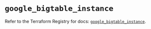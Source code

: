 # `google_bigtable_instance`

Refer to the Terraform Registry for docs: [`google_bigtable_instance`](https://registry.terraform.io/providers/hashicorp/google/6.4.0/docs/resources/bigtable_instance).

